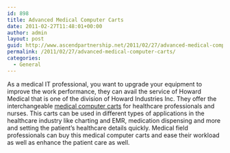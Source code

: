 ```yaml
---
id: 898
title: Advanced Medical Computer Carts
date: 2011-02-27T11:48:01+00:00
author: admin
layout: post
guid: http://www.ascendpartnership.net/2011/02/27/advanced-medical-computer-carts/
permalink: /2011/02/27/advanced-medical-computer-carts/
categories:
  - General
---
```

As a medical IT professional, you want to upgrade your equipment to improve the work performance, they can avail the service of Howard Medical that is one of the division of Howard Industries Inc. They offer the interchangeable [medical computer carts](http://www.howard-medical.com/) for healthcare professionals and nurses. This carts can be used in different types of applications in the healthcare industry like charting and EMR, medication dispensing and more and setting the patient&#8217;s healthcare details quickly. Medical field professionals can buy this medical computer carts and ease their workload as well as enhance the patient care as well.